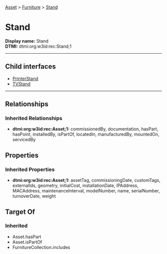 [Asset](../../Asset.md) > [Furniture](../Furniture.md) > [Stand](.)
# Stand

**Display name:** Stand<br />
**DTMI:** dtmi:org:w3id:rec:Stand;1

---


## Child interfaces
* [PrinterStand](PrinterStand.md)
* [TVStand](TVStand.md)

---
## Relationships
### Inherited Relationships
* **dtmi:org:w3id:rec:Asset;1:** commissionedBy, documentation, hasPart, hasPoint, installedBy, isPartOf, locatedIn, manufacturedBy, mountedOn, servicedBy
## Properties
### Inherited Properties
* **dtmi:org:w3id:rec:Asset;1:** assetTag, commissioningDate, customTags, externalIds, geometry, initialCost, installationDate, IPAddress, MACAddress, maintenanceInterval, modelNumber, name, serialNumber, turnoverDate, weight
## Target Of
### Inherited
* Asset.hasPart
* Asset.isPartOf
* FurnitureCollection.includes
